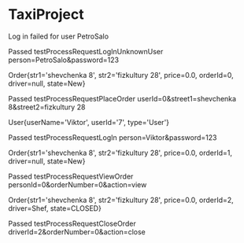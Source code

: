 # TaxiProject

Log in failed for user PetroSalo

Passed		testProcessRequestLogInUnknownUser person=PetroSalo&password=123

Order{str1='shevchenka 8', str2='fizkultury 28', price=0.0, orderId=0, driver=null, state=New}

Passed		testProcessRequestPlaceOrder userId=0&street1=shevchenka 8&street2=fizkultury 28

User{userName='Viktor', userId='7', type='User'}

Passed		testProcessRequestLogIn person=Viktor&password=123

Order{str1='shevchenka 8', str2='fizkultury 28', price=0.0, orderId=1, driver=null, state=New}

Passed		testProcessRequestViewOrder personId=0&orderNumber=0&action=view

Order{str1='shevchenka 8', str2='fizkultury 28', price=0.0, orderId=2, driver=Shef, state=CLOSED}

Passed		testProcessRequestCloseOrder driverId=2&orderNumber=0&action=close
